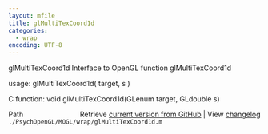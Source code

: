 ```yaml
---
layout: mfile
title: glMultiTexCoord1d
categories:
  - wrap
encoding: UTF-8
---
```


glMultiTexCoord1d  Interface to OpenGL function glMultiTexCoord1d

usage:  glMultiTexCoord1d( target, s )

C function:  void glMultiTexCoord1d(GLenum target, GLdouble s)


<div class="code_header" style="text-align:right;">
  <span style="float:left;">Path&nbsp;&nbsp;</span> <span class="counter">Retrieve <a href=
  "https://raw.github.com/Psychtoolbox-3/Psychtoolbox-3/beta/./PsychOpenGL/MOGL/wrap/glMultiTexCoord1d.m">current version from GitHub</a> | View <a href=
  "https://github.com/Psychtoolbox-3/Psychtoolbox-3/commits/beta/./PsychOpenGL/MOGL/wrap/glMultiTexCoord1d.m">changelog</a></span>
</div>
<div class="code">
  <code>./PsychOpenGL/MOGL/wrap/glMultiTexCoord1d.m</code>
</div>
